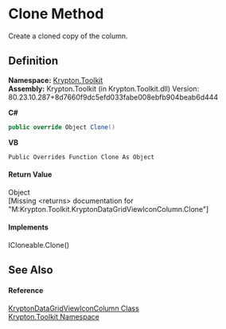 # Clone Method


Create a cloned copy of the column.



## Definition
**Namespace:** <a href="79d2eac2-21f4-54ff-7552-b20c33c30600.md">Krypton.Toolkit</a>  
**Assembly:** Krypton.Toolkit (in Krypton.Toolkit.dll) Version: 80.23.10.287+8d7660f9dc5efd033fabe008ebfb904beab6d444

**C#**
``` C#
public override Object Clone()
```
**VB**
``` VB
Public Overrides Function Clone As Object
```



#### Return Value
Object  
\[Missing &lt;returns&gt; documentation for "M:Krypton.Toolkit.KryptonDataGridViewIconColumn.Clone"\]

#### Implements
ICloneable.Clone()  


## See Also


#### Reference
<a href="21f6015d-1ab5-4482-8193-6cf4882c3abf.md">KryptonDataGridViewIconColumn Class</a>  
<a href="79d2eac2-21f4-54ff-7552-b20c33c30600.md">Krypton.Toolkit Namespace</a>  
